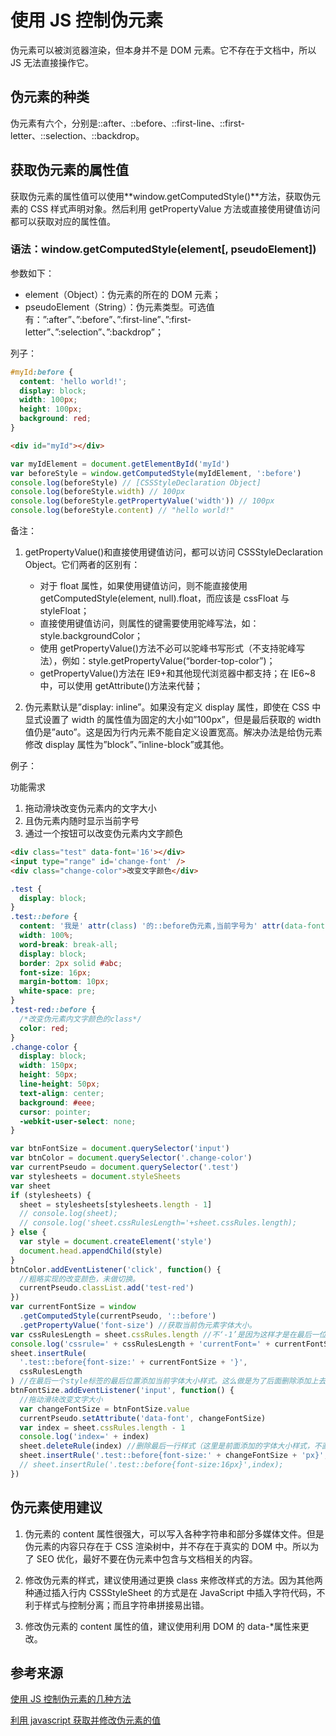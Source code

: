# 使用 JS 控制伪元素

伪元素可以被浏览器渲染，但本身并不是 DOM 元素。它不存在于文档中，所以 JS 无法直接操作它。

## 伪元素的种类

伪元素有六个，分别是::after、::before、::first-line、::first-letter、::selection、::backdrop。

## 获取伪元素的属性值

获取伪元素的属性值可以使用**window.getComputedStyle()**方法，获取伪元素的 CSS 样式声明对象。然后利用 getPropertyValue 方法或直接使用键值访问都可以获取对应的属性值。

### 语法：window.getComputedStyle(element[, pseudoElement])

参数如下：

- element（Object）：伪元素的所在的 DOM 元素；
- pseudoElement（String）：伪元素类型。可选值有：”:after”、”:before”、”:first-line”、”:first-letter”、”:selection”、”:backdrop”；

列子：

```css
#myId:before {
  content: 'hello world!';
  display: block;
  width: 100px;
  height: 100px;
  background: red;
}
```

```html
<div id="myId"></div>
```

```js
var myIdElement = document.getElementById('myId')
var beforeStyle = window.getComputedStyle(myIdElement, ':before')
console.log(beforeStyle) // [CSSStyleDeclaration Object]
console.log(beforeStyle.width) // 100px
console.log(beforeStyle.getPropertyValue('width')) // 100px
console.log(beforeStyle.content) // "hello world!"
```

备注：

1.  getPropertyValue()和直接使用键值访问，都可以访问 CSSStyleDeclaration Object。它们两者的区别有：

    - 对于 float 属性，如果使用键值访问，则不能直接使用 getComputedStyle(element, null).float，而应该是 cssFloat 与 styleFloat；
    - 直接使用键值访问，则属性的键需要使用驼峰写法，如：style.backgroundColor；
    - 使用 getPropertyValue()方法不必可以驼峰书写形式（不支持驼峰写法），例如：style.getPropertyValue(“border-top-color”)；
    - getPropertyValue()方法在 IE9+和其他现代浏览器中都支持；在 IE6~8 中，可以使用 getAttribute()方法来代替；

2.  伪元素默认是”display: inline”。如果没有定义 display 属性，即使在 CSS 中显式设置了 width 的属性值为固定的大小如”100px”，但是最后获取的 width 值仍是”auto”。这是因为行内元素不能自定义设置宽高。解决办法是给伪元素修改 display 属性为”block”、”inline-block”或其他。

例子：

功能需求

1.  拖动滑块改变伪元素内的文字大小
2.  且伪元素内随时显示当前字号
3.  通过一个按钮可以改变伪元素内文字颜色

```html
<div class="test" data-font='16'></div>
<input type="range" id='change-font' />
<div class="change-color">改变文字颜色</div>
```

```css
.test {
  display: block;
}
.test::before {
  content: '我是' attr(class) '的::before伪元素,当前字号为' attr(data-font) 'px';
  width: 100%;
  word-break: break-all;
  display: block;
  border: 2px solid #abc;
  font-size: 16px;
  margin-bottom: 10px;
  white-space: pre;
}
.test-red::before {
  /*改变伪元素内文字颜色的class*/
  color: red;
}
.change-color {
  display: block;
  width: 150px;
  height: 50px;
  line-height: 50px;
  text-align: center;
  background: #eee;
  cursor: pointer;
  -webkit-user-select: none;
}
```

```js
var btnFontSize = document.querySelector('input')
var btnColor = document.querySelector('.change-color')
var currentPseudo = document.querySelector('.test')
var stylesheets = document.styleSheets
var sheet
if (stylesheets) {
  sheet = stylesheets[stylesheets.length - 1]
  // console.log(sheet);
  // console.log('sheet.cssRulesLength='+sheet.cssRules.length);
} else {
  var style = document.createElement('style')
  document.head.appendChild(style)
}
btnColor.addEventListener('click', function() {
  //粗略实现的改变颜色，未做切换。
  currentPseudo.classList.add('test-red')
})
var currentFontSize = window
  .getComputedStyle(currentPseudo, '::before')
  .getPropertyValue('font-size') //获取当前伪元素字体大小。
var cssRulesLength = sheet.cssRules.length //不‘-1’是因为这样才是在最后一位，否则加入的样式会变成倒数第二
console.log('cssrule=' + cssRulesLength + 'currentFont=' + currentFontSize)
sheet.insertRule(
  '.test::before{font-size:' + currentFontSize + '}',
  cssRulesLength
) //在最后一个style标签的最后位置添加当前字体大小样式。这么做是为了后面删除添加上去的cssRule，否则最后css表会变得巨大无比
btnFontSize.addEventListener('input', function() {
  //拖动滑块改变文字大小
  var changeFontSize = btnFontSize.value
  currentPseudo.setAttribute('data-font', changeFontSize)
  var index = sheet.cssRules.length - 1
  console.log('index=' + index)
  sheet.deleteRule(index) //删除最后一行样式（这里是前面添加的字体大小样式，不直接删除是为了防止误删除影响其他属性
  sheet.insertRule('.test::before{font-size:' + changeFontSize + 'px}', index)
  // sheet.insertRule('.test::before{font-size:16px}',index);
})
```

## 伪元素使用建议

1.  伪元素的 content 属性很强大，可以写入各种字符串和部分多媒体文件。但是伪元素的内容只存在于 CSS 渲染树中，并不存在于真实的 DOM 中。所以为了 SEO 优化，最好不要在伪元素中包含与文档相关的内容。

2.  修改伪元素的样式，建议使用通过更换 class 来修改样式的方法。因为其他两种通过插入行内 CSSStyleSheet 的方式是在 JavaScript 中插入字符代码，不利于样式与控制分离；而且字符串拼接易出错。

3.  修改伪元素的 content 属性的值，建议使用利用 DOM 的 data-\*属性来更改。

## 参考来源

[使用 JS 控制伪元素的几种方法](http://www.dengzhr.com/frontend/css/797)

[利用 javascript 获取并修改伪元素的值](http://chitanda.me/2015/07/15/get-and-modify-pseudo-elements-value-by-javascript/)
